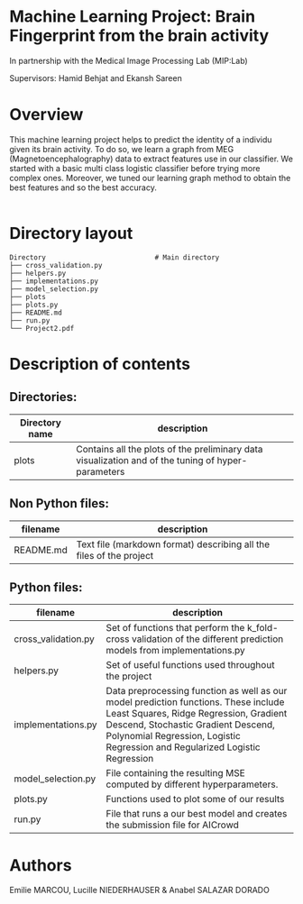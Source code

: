 Machine Learning Project: Brain Fingerprint from the brain activity
==========
In partnership with the Medical Image Processing Lab (MIP:Lab)

Supervisors: Hamid Behjat and Ekansh Sareen


Overview
========
This machine learning project helps to predict the identity of a individu given its brain activity. To do so, we learn a graph from MEG (Magnetoencephalography) data to extract features use in our classifier. We started with a basic multi class logistic classifier before trying more complex ones. Moreover, we tuned our learning graph method to obtain the best features and so the best accuracy. <br/>
<br/>


Directory layout
================

    Directory                           # Main directory
    ├── cross_validation.py
    ├── helpers.py
    ├── implementations.py
    ├── model_selection.py
    ├── plots
    ├── plots.py
    ├── README.md
    ├── run.py
    └── Project2.pdf



Description of contents
==============

Directories:
---------
Directory name                  | description
--------------------------------|------------------------------------------
plots           			    |Contains all the plots of the preliminary data visualization and of the tuning of hyper-parameters


Non Python files:
-----------

filename                        | description
--------------------------------|------------------------------------------
README.md                       | Text file (markdown format) describing all the files of the project


Python files:
---------

filename                        | description
--------------------------------|------------------------------------------
cross_validation.py             |Set of functions that perform the k_fold-cross validation of the different prediction models from implementations.py
helpers.py                      |Set of useful functions used throughout the project
implementations.py              |Data preprocessing function as well as our model prediction functions. These include Least Squares, Ridge Regression, Gradient                                      Descend, Stochastic Gradient Descend, Polynomial Regression, Logistic Regression and Regularized Logistic Regression
model_selection.py              |File containing the resulting MSE computed by different hyperparameters.
plots.py                        |Functions used to plot some of our results
run.py                          |File that runs a our best model and creates the submission file for AICrowd

Authors
=======
Emilie MARCOU, Lucille NIEDERHAUSER & Anabel SALAZAR DORADO
